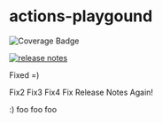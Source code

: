 # actions-playgound

![Coverage Badge](https://img.shields.io/endpoint?url=https://gist.githubusercontent.com/taksan/ebeaf38ec43a8e3c021a1c92126b49f9/raw/actions-playgound__heads_main.json )


[![release notes](https://github.com/taksan/actions-playgound/actions/workflows/test.yml/badge.svg)](https://github.com/taksan/actions-playgound/actions/workflows/test.yml)

Fixed =)

Fix2
Fix3
Fix4
Fix Release Notes
Again!

:)
foo
foo
foo
